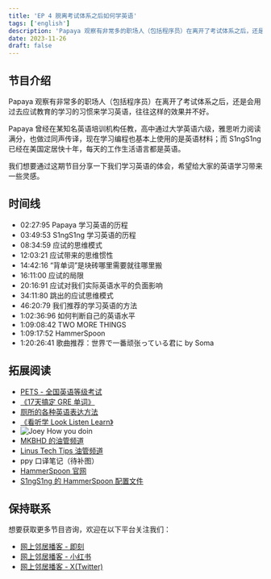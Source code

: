 ```yaml
---
title: 'EP 4 脱离考试体系之后如何学英语'
tags: ['english']
description: 'Papaya 观察有非常多的职场人（包括程序员）在离开了考试体系之后，还是会用过去应试教育的学习的习惯来学习英语，往往这样的效果并不好。我们想要通过这期节目分享一下我们学习英语的体会，希望给大家的英语学习带来一些灵感。'
date: 2023-11-26
draft: false
---
```


## 节目介绍

Papaya 观察有非常多的职场人（包括程序员）在离开了考试体系之后，还是会用过去应试教育的学习的习惯来学习英语，往往这样的效果并不好。

Papaya 曾经在某知名英语培训机构任教，高中通过大学英语六级，雅思听力阅读满分，也做过同声传译，现在学习编程也基本上使用的是英语材料；而 S1ngS1ng 已经在美国定居快十年，每天的工作生活语言都是英语。

我们想要通过这期节目分享一下我们学习英语的体会，希望给大家的英语学习带来一些灵感。

## 时间线

- 02:27:95 Papaya 学习英语的历程
- 03:49:53 S1ngS1ng 学习英语的历程
- 08:34:59 应试的思维模式
- 12:03:21 应试带来的思维惯性
- 14:42:16 “背单词”是块砖哪里需要就往哪里搬
- 16:11:00 应试的局限
- 20:16:91 应试对我们实际英语水平的负面影响
- 34:11:80 跳出的应试思维模式
- 46:20:79 我们推荐的学习英语的方法
- 1:02:36:96 如何判断自己的英语水平
- 1:09:08:42 TWO MORE THINGS
- 1:09:17:52 HammerSpoon
- 1:20:26:41 歌曲推荐：世界で一番顽张っている君に by Soma

## 拓展阅读

- [PETS - 全国英语等级考试](https://pets.neea.edu.cn/)
- [《17天搞定 GRE 单词》](https://book.douban.com/subject/1803504/)
- [厕所的各种英语表达方法](https://language.chinadaily.com.cn/2017-03/17/content_28593341.htm)
- [《看听学 Look Listen Learn》](https://book.douban.com/subject/1123421/)
- ![Joey How you doin](https://media.licdn.com/dms/image/C5612AQEmIW7-fD1diw/article-cover_image-shrink_720_1280/0/1593554959906?e=2147483647&v=beta&t=T03dBevRgTW2A_N7JuVyEHAVp0VyeEDIiwb2ztOvx64)
- [MKBHD 的油管频道](https://www.youtube.com/user/marquesbrownlee)
- [Linus Tech Tips 油管频道](https://www.youtube.com/@LinusTechTips)
- ppy 口译笔记（待补图）
- [HammerSpoon 官网](http://www.hammerspoon.org/)
- [S1ngS1ng 的 HammerSpoon 配置文件](https://github.com/S1ngS1ng/HammerSpoon)

## 保持联系

想要获取更多节目咨询，欢迎在以下平台关注我们：

- [网上邻居播客 - 即刻](https://m.okjike.com/users/c751f4fb-d31d-44cf-aef9-f6b55dec4cd5?source=user_card&s=eyJ1IjoiNjUyMzg3NmQwZWQ3ZTc2NjQ5ODMwNWE4IiwiZCI6MX0%3D)
- [网上邻居播客 - 小红书](https://www.xiaohongshu.com/user/profile/64c2024f00000000140396e6?xhsshare=WeixinSession&appuid=64c2024f00000000140396e6&apptime=1697005943)
- [网上邻居播客 - X(Twitter)](https://twitter.com/wslj_podcast)
